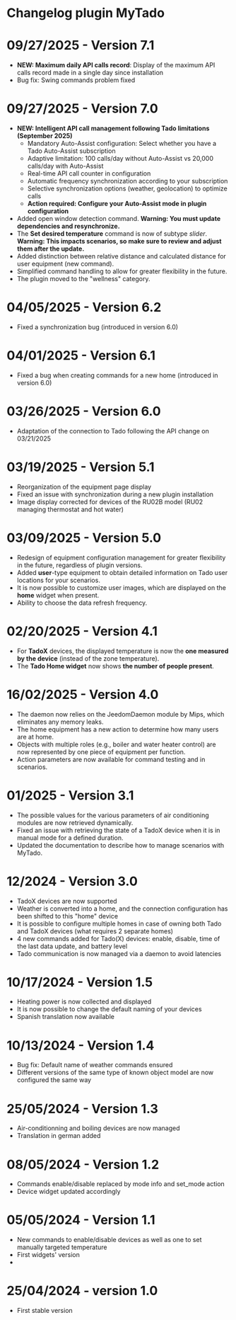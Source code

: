 # Changelog plugin MyTado

# 09/27/2025 - Version 7.1

- **NEW: Maximum daily API calls record**: Display of the maximum API calls record made in a single day since installation
- Bug fix: Swing commands problem fixed

# 09/27/2025 - Version 7.0

- **NEW: Intelligent API call management following Tado limitations (September 2025)**
  - Mandatory Auto-Assist configuration: Select whether you have a Tado Auto-Assist subscription
  - Adaptive limitation: 100 calls/day without Auto-Assist vs 20,000 calls/day with Auto-Assist
  - Real-time API call counter in configuration
  - Automatic frequency synchronization according to your subscription
  - Selective synchronization options (weather, geolocation) to optimize calls
  - **Action required: Configure your Auto-Assist mode in plugin configuration**
- Added open window detection command. **Warning: You must update dependencies and resynchronize.**
- The **Set desired temperature** command is now of subtype *slider*. **Warning: This impacts scenarios, so make sure to review and adjust them after the update.**
- Added distinction between relative distance and calculated distance for user equipment (new command).
- Simplified command handling to allow for greater flexibility in the future.
- The plugin moved to the "wellness" category.

# 04/05/2025 - Version 6.2

- Fixed a synchronization bug (introduced in version 6.0)  

# 04/01/2025 - Version 6.1

- Fixed a bug when creating commands for a new home (introduced in version 6.0)  

# 03/26/2025 - Version 6.0

- Adaptation of the connection to Tado following the API change on 03/21/2025 

# 03/19/2025 - Version 5.1

- Reorganization of the equipment page display  
- Fixed an issue with synchronization during a new plugin installation  
- Image display corrected for devices of the RU02B model (RU02 managing thermostat and hot water)  

# 03/09/2025 - Version 5.0

- Redesign of equipment configuration management for greater flexibility in the future, regardless of plugin versions.
- Added **user**-type equipment to obtain detailed information on Tado user locations for your scenarios.
- It is now possible to customize user images, which are displayed on the **home** widget when present.
- Ability to choose the data refresh frequency.

# 02/20/2025 - Version 4.1

- For **TadoX** devices, the displayed temperature is now the **one measured by the device** (instead of the zone temperature).
- The **Tado Home widget** now shows **the number of people present**.

# 16/02/2025 - Version 4.0

- The daemon now relies on the JeedomDaemon module by Mips, which eliminates any memory leaks.
- The home equipment has a new action to determine how many users are at home.
- Objects with multiple roles (e.g., boiler and water heater control) are now represented by one piece of equipment per function.
- Action parameters are now available for command testing and in scenarios.  

# 01/2025 - Version 3.1

- The possible values for the various parameters of air conditioning modules are now retrieved dynamically.  
- Fixed an issue with retrieving the state of a TadoX device when it is in manual mode for a defined duration.  
- Updated the documentation to describe how to manage scenarios with MyTado.

# 12/2024 - Version 3.0

- TadoX devices are now supported
- Weather is converted into a home, and the connection configuration has been shifted to this "home" device
- It is possible to configure multiple homes in case of owning both Tado and TadoX devices (what requires 2 separate homes)
- 4 new commands added for Tado(X) devices: enable, disable, time of the last data update, and battery level
- Tado communication is now managed via a daemon to avoid latencies

# 10/17/2024 - Version 1.5

- Heating power is now collected and displayed
- It is now possible to change the default naming of your devices
- Spanish translation now available

# 10/13/2024 - Version 1.4

- Bug fix: Default name of weather commands ensured
- Different versions of the same type of known object model are now configured the same way

# 25/05/2024 - Version 1.3

- Air-conditionning and boiling devices are now managed
- Translation in german added

# 08/05/2024 - Version 1.2

- Commands enable/disable replaced by mode info and set_mode action
- Device widget updated accordingly

# 05/05/2024 - Version 1.1

- New commands to enable/disable devices as well as one to set manually targeted temperature
- First widgets' version
-
# 25/04/2024 - version 1.0

- First stable version